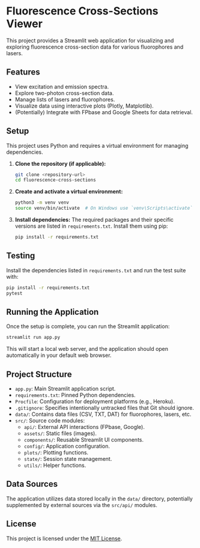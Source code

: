 # Fluorescence Cross-Sections Viewer

This project provides a Streamlit web application for visualizing and exploring fluorescence cross-section data for various fluorophores and lasers.

## Features

- View excitation and emission spectra.
- Explore two-photon cross-section data.
- Manage lists of lasers and fluorophores.
- Visualize data using interactive plots (Plotly, Matplotlib).
- (Potentially) Integrate with FPbase and Google Sheets for data retrieval.

## Setup

This project uses Python and requires a virtual environment for managing dependencies.

1.  **Clone the repository (if applicable):**
    ```bash
    git clone <repository-url>
    cd fluorescence-cross-sections
    ```

2.  **Create and activate a virtual environment:**
    ```bash
    python3 -m venv venv
    source venv/bin/activate  # On Windows use `venv\Scripts\activate`
    ```

3.  **Install dependencies:**
    The required packages and their specific versions are listed in `requirements.txt`. Install them using pip:
    ```bash
    pip install -r requirements.txt
    ```

## Testing

Install the dependencies listed in `requirements.txt` and run the test suite with:

```bash
pip install -r requirements.txt
pytest
```

## Running the Application

Once the setup is complete, you can run the Streamlit application:

```bash
streamlit run app.py
```

This will start a local web server, and the application should open automatically in your default web browser.

## Project Structure

- `app.py`: Main Streamlit application script.
- `requirements.txt`: Pinned Python dependencies.
- `Procfile`: Configuration for deployment platforms (e.g., Heroku).
- `.gitignore`: Specifies intentionally untracked files that Git should ignore.
- `data/`: Contains data files (CSV, TXT, DAT) for fluorophores, lasers, etc.
- `src/`: Source code modules:
    - `api/`: External API interactions (FPbase, Google).
    - `assets/`: Static files (images).
    - `components/`: Reusable Streamlit UI components.
    - `config/`: Application configuration.
    - `plots/`: Plotting functions.
    - `state/`: Session state management.
    - `utils/`: Helper functions.

## Data Sources

The application utilizes data stored locally in the `data/` directory, potentially supplemented by external sources via the `src/api/` modules.

## License

This project is licensed under the [MIT License](LICENSE).

